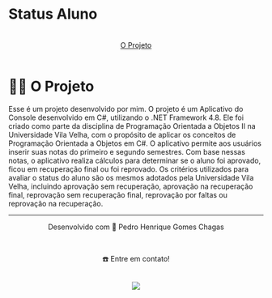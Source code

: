 <h1>Status Aluno</h1>
<br>
<div align="center">
  <a href="#-o-projeto">O Projeto</a>
</div>
<br>

# 👷🏻 O Projeto
Esse é um projeto desenvolvido por mim. O projeto é um Aplicativo do Console desenvolvido em C#, utilizando o .NET Framework 4.8. Ele foi criado como parte da disciplina de Programação Orientada a Objetos II na Universidade Vila Velha, com o propósito de aplicar os conceitos de Programação Orientada a Objetos em C#. O aplicativo permite aos usuários inserir suas notas do primeiro e segundo semestres. Com base nessas notas, o aplicativo realiza cálculos para determinar se o aluno foi aprovado, ficou em recuperação final ou foi reprovado. Os critérios utilizados para avaliar o status do aluno são os mesmos adotados pela Universidade Vila Velha, incluindo aprovação sem recuperação, aprovação na recuperação final, reprovação sem recuperação final, reprovação por faltas ou reprovação na recuperação.

________________________________________________________________________________________________________________________________________________________________________________
<div align="center">
  <p>Desenvolvido com 💙 Pedro Henrique Gomes Chagas</p> <br>
  <p>☎️ Entre em contato!<p> <br>
  <a display="flex" text-align="center" href="https://www.linkedin.com/in/pedrogchagas/" target="_blank"><img src="https://img.shields.io/badge/-LinkedIn-%230077B5?style=for-the-badge&logo=linkedin&logoColor=white" target="_blank"></a> 
</div>
